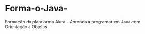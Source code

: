 # Forma-o-Java-
Formação da plataforma Alura - Aprenda a programar em Java com Orientação a Objetos

